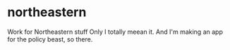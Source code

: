 northeastern
============

Work for Northeastern stuff Only 
I totally meean it. And I'm making an app for the policy beast, so there.

